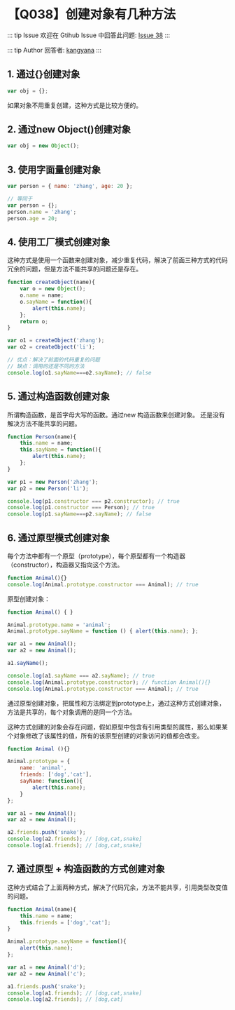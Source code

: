 # 【Q038】创建对象有几种方法


::: tip Issue
欢迎在 Gtihub Issue 中回答此问题: [Issue 38](https://github.com/kangyana/daily-question/issues/38)
:::

::: tip Author
回答者: [kangyana](https://github.com/kangyana)
:::
## 1. 通过{}创建对象
```javascript
var obj = {};
```

如果对象不用重复创建，这种方式是比较方便的。

## 2. 通过new Object()创建对象
```javascript
var obj = new Object();
```

## 3. 使用字面量创建对象
```javascript
var person = { name: 'zhang', age: 20 };

// 等同于
var person = {};
person.name = 'zhang';
person.age = 20;
```

## 4. 使用工厂模式创建对象
这种方式是使用一个函数来创建对象，减少重复代码，解决了前面三种方式的代码冗余的问题，但是方法不能共享的问题还是存在。
```javascript
function createObject(name){
    var o = new Object();
    o.name = name;
    o.sayName = function(){
        alert(this.name);
    };
    return o;
}

var o1 = createObject('zhang');
var o2 = createObject('li');

// 优点：解决了前面的代码重复的问题
// 缺点：调用的还是不同的方法
console.log(o1.sayName===o2.sayName); // false
```

## 5. 通过构造函数创建对象
所谓构造函数，是首字母大写的函数。通过new 构造函数来创建对象。
还是没有解决方法不能共享的问题。
```javascript
function Person(name){
    this.name = name;
    this.sayName = function(){
        alert(this.name);
    };
}

var p1 = new Person('zhang');
var p2 = new Person('li');

console.log(p1.constructor === p2.constructor); // true
console.log(p1.constructor === Person); // true
console.log(p1.sayName===p2.sayName); // false
```

## 6. 通过原型模式创建对象
每个方法中都有一个原型（prototype），每个原型都有一个构造器（constructor），构造器又指向这个方法。
```javascript
function Animal(){}
console.log(Animal.prototype.constructor === Animal); // true
```

原型创建对象：
```javascript
function Animal() { }

Animal.prototype.name = 'animal';
Animal.prototype.sayName = function () { alert(this.name); };

var a1 = new Animal();
var a2 = new Animal();

a1.sayName();

console.log(a1.sayName === a2.sayName); // true
console.log(Animal.prototype.constructor); // function Animal(){}
console.log(Animal.prototype.constructor === Animal); // true
```
通过原型创建对象，把属性和方法绑定到prototype上，通过这种方式创建对象，方法是共享的，每个对象调用的是同一个方法。

这种方式创建的对象会存在问题，假如原型中包含有引用类型的属性，那么如果某个对象修改了该属性的值，所有的该原型创建的对象访问的值都会改变。
```javascript
function Animal (){}

Animal.prototype = {
    name: 'animal',
    friends: ['dog','cat'],
    sayName: function(){
        alert(this.name);
    }
};

var a1 = new Animal();
var a2 = new Animal();

a2.friends.push('snake');
console.log(a2.friends); // [dog,cat,snake]
console.log(a1.friends); // [dog,cat,snake]
```

## 7. 通过原型 + 构造函数的方式创建对象
这种方式结合了上面两种方式，解决了代码冗余，方法不能共享，引用类型改变值的问题。
```javascript
function Animal(name){
    this.name = name;
    this.friends = ['dog','cat'];
}

Animal.prototype.sayName = function(){
    alert(this.name);
};

var a1 = new Animal('d');
var a2 = new Animal('c');

a1.friends.push('snake');
console.log(a1.friends); // [dog,cat,snake]
console.log(a2.friends); // [dog,cat]
```
